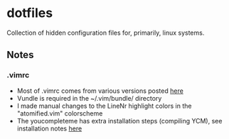 # dotfiles
Collection of hidden configuration files for, primarily, linux systems.

## Notes

### .vimrc 
* Most of .vimrc comes from various versions posted [here](https://github.com/amix/vimrc)
* Vundle is required in the ~/.vim/bundle/ directory
* I made manual changes to the LineNr highlight colors in the "atomified.vim" colorscheme
* The youcompleteme has extra installation steps (compiling YCM), see installation notes [here](https://vimawesome.com/plugin/youcompleteme#ubuntu-linux-x64)


